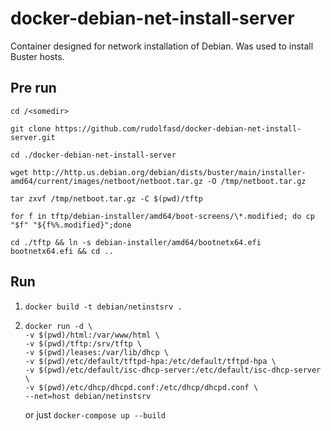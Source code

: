 # docker-debian-net-install-server
Container designed for network installation of Debian.
Was used to install Buster hosts.


## Pre run
`cd /<somedir>`

`git clone https://github.com/rudolfasd/docker-debian-net-install-server.git`

`cd ./docker-debian-net-install-server`

`wget http://http.us.debian.org/debian/dists/buster/main/installer-amd64/current/images/netboot/netboot.tar.gz -O /tmp/netboot.tar.gz`<br>

`tar zxvf /tmp/netboot.tar.gz -C $(pwd)/tftp`

`for f in tftp/debian-installer/amd64/boot-screens/\*.modified; do cp "$f" "${f%%.modified}";done`

`cd ./tftp && ln -s debian-installer/amd64/bootnetx64.efi bootnetx64.efi && cd ..`

## Run
1. `docker build -t debian/netinstsrv .`

2. `docker run -d \`<br>
`-v $(pwd)/html:/var/www/html \`<br>
`-v $(pwd)/tftp:/srv/tftp \`<br>
`-v $(pwd)/leases:/var/lib/dhcp \`<br>
`-v $(pwd)/etc/default/tftpd-hpa:/etc/default/tftpd-hpa \`<br>
`-v $(pwd)/etc/default/isc-dhcp-server:/etc/default/isc-dhcp-server \`<br>
`-v $(pwd)/etc/dhcp/dhcpd.conf:/etc/dhcp/dhcpd.conf \`<br>
`--net=host debian/netinstsrv`<br>

    or just `docker-compose up --build`

